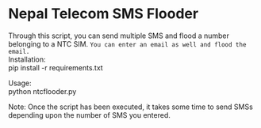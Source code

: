 # Nepal Telecom SMS Flooder
Through this script, you can send multiple SMS and flood a number belonging to a  NTC SIM.
``` You can enter an email as well and flood the email. ```
<br>
Installation:<br>
pip install -r requirements.txt <br>

Usage:<br>
python ntcflooder.py

Note: Once the script has been executed, it takes some time to send SMSs depending upon the number of SMS you entered.
